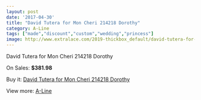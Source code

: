 ```yaml
---
layout: post
date: '2017-04-30'
title: "David Tutera for Mon Cheri 214218 Dorothy"
category: A-Line
tags: ["made","discount","custom","wedding","princess"]
image: http://www.extralace.com/2019-thickbox_default/david-tutera-for-mon-cheri-214218-dorothy.jpg
---
```

David Tutera for Mon Cheri 214218 Dorothy

On Sales: **$381.98**
<a href="https://www.extralace.com/a-line/955-david-tutera-for-mon-cheri-214218-dorothy.html"><amp-img layout="responsive" width="600" height="600" src="//www.extralace.com/2019-thickbox_default/david-tutera-for-mon-cheri-214218-dorothy.jpg" alt="David Tutera for Mon Cheri 214218 Dorothy 0" /></a>
<a href="https://www.extralace.com/a-line/955-david-tutera-for-mon-cheri-214218-dorothy.html"><amp-img layout="responsive" width="600" height="600" src="//www.extralace.com/2021-thickbox_default/david-tutera-for-mon-cheri-214218-dorothy.jpg" alt="David Tutera for Mon Cheri 214218 Dorothy 1" /></a>
<a href="https://www.extralace.com/a-line/955-david-tutera-for-mon-cheri-214218-dorothy.html"><amp-img layout="responsive" width="600" height="600" src="//www.extralace.com/2020-thickbox_default/david-tutera-for-mon-cheri-214218-dorothy.jpg" alt="David Tutera for Mon Cheri 214218 Dorothy 2" /></a>

Buy it: [David Tutera for Mon Cheri 214218 Dorothy](https://www.extralace.com/a-line/955-david-tutera-for-mon-cheri-214218-dorothy.html "David Tutera for Mon Cheri 214218 Dorothy")

View more: [A-Line](https://www.extralace.com/2-a-line "A-Line")